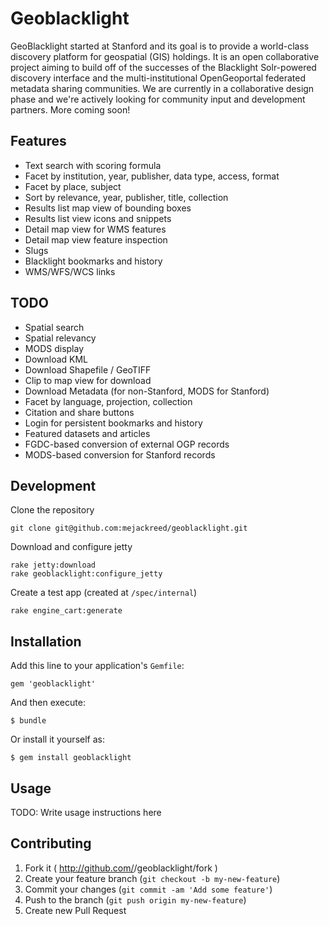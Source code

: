 # Geoblacklight

GeoBlacklight started at Stanford and its goal is to provide a
world-class discovery platform for geospatial (GIS) holdings. It
is an open collaborative project aiming to build off of the successes
of the Blacklight Solr-powered discovery interface and the
multi-institutional OpenGeoportal federated metadata sharing
communities. We are currently in a collaborative design phase and
we're actively looking for community input and development partners.
More coming soon!

## Features

* Text search with scoring formula
* Facet by institution, year, publisher, data type, access, format
* Facet by place, subject
* Sort by relevance, year, publisher, title, collection
* Results list map view of bounding boxes
* Results list view icons and snippets
* Detail map view for WMS features
* Detail map view feature inspection
* Slugs
* Blacklight bookmarks and history
* WMS/WFS/WCS links

## TODO

* Spatial search
* Spatial relevancy
* MODS display
* Download KML
* Download Shapefile / GeoTIFF
* Clip to map view for download
* Download Metadata (for non-Stanford, MODS for Stanford)
* Facet by language, projection, collection
* Citation and share buttons
* Login for persistent bookmarks and history
* Featured datasets and articles
* FGDC-based conversion of external OGP records
* MODS-based conversion for Stanford records

## Development

Clone the repository

    git clone git@github.com:mejackreed/geoblacklight.git

Download and configure jetty

    rake jetty:download
    rake geoblacklight:configure_jetty

Create a test app (created at `/spec/internal`)

    rake engine_cart:generate

## Installation

Add this line to your application's `Gemfile`:

    gem 'geoblacklight'

And then execute:

    $ bundle

Or install it yourself as:

    $ gem install geoblacklight

## Usage

TODO: Write usage instructions here

## Contributing

1. Fork it ( http://github.com/<my-github-username>/geoblacklight/fork )
2. Create your feature branch (`git checkout -b my-new-feature`)
3. Commit your changes (`git commit -am 'Add some feature'`)
4. Push to the branch (`git push origin my-new-feature`)
5. Create new Pull Request
